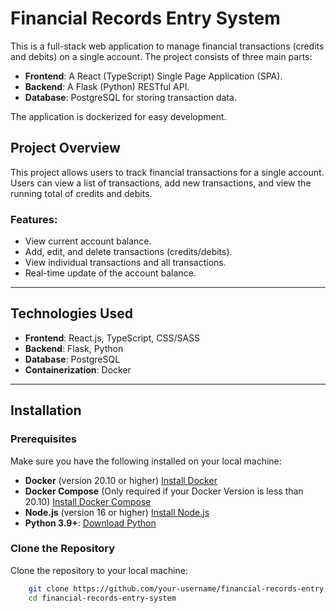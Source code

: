 # Financial Records Entry System

This is a full-stack web application to manage financial transactions (credits and debits) on a single account. The project consists of three main parts:

- **Frontend**: A React (TypeScript) Single Page Application (SPA).
- **Backend**: A Flask (Python) RESTful API.
- **Database**: PostgreSQL for storing transaction data.

The application is dockerized for easy development.

## Project Overview

This project allows users to track financial transactions for a single account. Users can view a list of transactions, add new transactions, and view the running total of credits and debits.

### Features:
- View current account balance.
- Add, edit, and delete transactions (credits/debits).
- View individual transactions and all transactions.
- Real-time update of the account balance.

---

## Technologies Used

- **Frontend**: React.js, TypeScript, CSS/SASS
- **Backend**: Flask, Python
- **Database**: PostgreSQL
- **Containerization**: Docker

---

## Installation

### Prerequisites

Make sure you have the following installed on your local machine:

- **Docker** (version 20.10 or higher) [Install Docker](https://docs.docker.com/get-docker/)
- **Docker Compose**  (Only required if your Docker Version is less than 20.10)
  [Install Docker Compose](https://docs.docker.com/compose/install/)
- **Node.js** (version 16 or higher) [Install Node.js](https://nodejs.org/)
- **Python 3.9+**: [Download Python](https://www.python.org/)

### Clone the Repository

Clone the repository to your local machine:

```bash
    git clone https://github.com/your-username/financial-records-entry-system.git
    cd financial-records-entry-system
```





